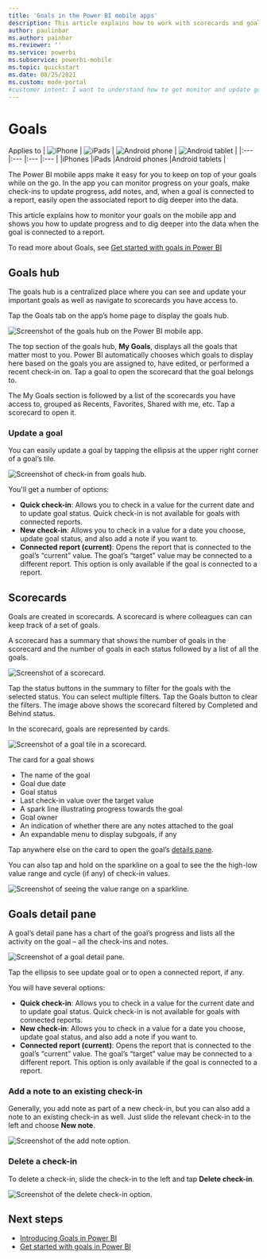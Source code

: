 ```yaml
---
title: 'Goals in the Power BI mobile apps'
description: This article explains how to work with scorecards and goals in the mobiel app.
author: paulinbar
ms.author: painbar
ms.reviewer: ''
ms.service: powerbi
ms.subservice: powerbi-mobile
ms.topic: quickstart
ms.date: 08/25/2021
ms.custom: mode-portal
#customer intent: I want to understand how to get monitor and update goals in the Power BI mobile app.
---
```

# Goals


Applies to
| ![iPhone](media/mobile-apps-goals/ios-logo-40-px.png) | ![iPads](media/mobile-apps-goals/ios-logo-40-px.png) | ![Android phone](media/mobile-apps-goals/android-logo-40-px.png) | ![Android tablet](media/mobile-apps-goals/android-logo-40-px.png) |
|:--- |:--- |:--- |:--- |
|iPhones |iPads |Android phones |Android tablets |

The Power BI mobile apps make it easy for you to keep on top of your goals while on the go. In the app you can monitor progress on your goals, make check-ins to update progress, add notes, and, when a goal is connected to a report, easily open the associated report to dig deeper into the data.

This article explains how to monitor your goals on the mobile app and shows you how to update progress and to dig deeper into the data when the goal is connected to a report.

To read more about Goals, see [Get started with goals in Power BI](../../create-reports/service-goals-introduction.md)

## Goals hub
The goals hub is a centralized place where you can see and update your important goals as well as navigate to scorecards you have access to.

Tap the Goals tab on the app’s home page to display the goals hub.

![Screenshot of the goals hub on the Power BI mobile app.](media/mobile-apps-goals/mobile-apps-goal.png)
  
The top section of the goals hub, **My Goals**, displays all the goals that matter most to you. Power BI automatically chooses which goals to display here based on the goals you are assigned to, have edited, or performed a recent check-in on. Tap a goal to open the scorecard that the goal belongs to.

The My Goals section is followed by a list of the scorecards you have access to, grouped as Recents, Favorites, Shared with me, etc. Tap a scorecard to open it.

### Update a goal

You can easily update a goal by tapping the ellipsis at the upper right corner of a goal’s tile.

![Screenshot of check-in from goals hub.](media/mobile-apps-goals/power-bi-mobile-app-goals-hub-update.png)

You'll get a number of options:
* **Quick check-in**: Allows you to check in a value for the current date and to update goal status. Quick check-in is not available for goals with connected reports.
* **New check-in**: Allows you to check in a value for a date you choose, update goal status, and also add a note if you want to. 
* **Connected report (current)**: Opens the report that is connected to the goal’s “current” value. The goal’s “target” value may be connected to a different report. This option is only available if the goal is connected to a report.

## Scorecards

Goals are created in scorecards. A scorecard is where colleagues can can keep track of a set of goals. 

A scorecard has a summary that shows the number of goals in the scorecard and the number of goals in each status followed by a list of all the goals.

![Screenshot of a scorecard.](media/mobile-apps-goals/power-bi-mobile-app-scorecard-status-filters.png)
 
Tap the status buttons in the summary to filter for the goals with the selected status. You can select multiple filters. Tap the Goals button to clear the filters. The image above shows the scorecard filtered by Completed and Behind status.

In the scorecard, goals are represented by cards.

![Screenshot of a goal tile in a scorecard.](media/mobile-apps-goals/power-bi-mobile-app-goals-tile.png)
 
The card for a goal shows
* The name of the goal
* Goal due date
* Goal status
* Last check-in value over the target value
* A spark line illustrating progress towards the goal
* Goal owner
* An indication of whether there are any notes attached to the goal
* An expandable menu to display subgoals, if any

Tap anywhere else on the card to open the goal’s [details pane](#goals-detail-pane).

You can also tap and hold on the sparkline on a goal to see the the high-low value range and cycle (if any) of check-in values.

![Screenshot of seeing the value range on a sparkline.](media/mobile-apps-goals/power-bi-mobile-app-sparkline.png)

## Goals detail pane

A goal’s detail pane has a chart of the goal’s progress and lists all the activity on the goal – all the check-ins and notes.

![Screenshot of a goal detail pane.](media/mobile-apps-goals/power-bi-mobile-app-goal-details-pane.png)
 
Tap the ellipsis to see update goal or to open a connected report, if any.
 
You will have several options:
* **Quick check-in**: Allows you to check in a value for the current date and to update goal status. Quick check-in is not available for goals with connected reports.
* **New check-in**: Allows you to check in a value for a date you choose, update goal status, and also add a note if you want to. 
* **Connected report (current)**: Opens the report that is connected to the goal’s “current” value. The goal’s “target” value may be connected to a different report. This option is only available if the goal is connected to a report.

### Add a note to an existing check-in

Generally, you add note as part of a new check-in, but you can also add a note to an existing check-in as well. Just slide the relevant check-in to the left and choose **New note**.

![Screenshot of the add note option.](media/mobile-apps-goals/mobile-apps-add-note.png)

### Delete a check-in
To delete a check-in, slide the check-in to the left and tap **Delete check-in**.

![Screenshot of the delete check-in option.](media/mobile-apps-goals/mobile-apps-delete-checkin.png)

## Next steps
 
* [Introducing Goals in Power BI](https://powerbi.microsoft.com/en-us/blog/introducing-goals-in-power-bi/)
* [Get started with goals in Power BI](../../create-reports/service-goals-introduction.md)